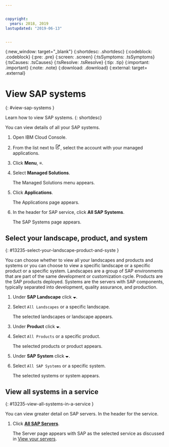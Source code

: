 ```yaml
---


copyright:
  years: 2018, 2019
lastupdated: "2019-06-13"


---
```


{:new_window: target="_blank"} 
{:shortdesc: .shortdesc} 
{:codeblock: .codeblock} 
{:pre: .pre} 
{:screen: .screen} 
{:tsSymptoms: .tsSymptoms} 
{:tsCauses: .tsCauses} 
{:tsResolve: .tsResolve} 
{:tip: .tip} 
{:important: .important} 
{:note: .note} 
{:download: .download} 
{:external: target= .external} 

# View SAP systems
{: #view-sap-systems } 

Learn how to view SAP systems.
{: shortdesc} 

You can view details of all your SAP systems.

1.  Open IBM Cloud Console.

2.  From the list next to <svg aria-label="pencil with paper"
    alt="pencil with paper" viewBox="0 0 32 32" width="16"
    height="16"><path d="M22 22v6H6V4h10V2H6a2 2 0 0 0-2 2v24a2 2 0 0
    0 2 2h16a2 2 0 0 0 2-2v-6z"/><path d="M29.537 5.76L26.24
    2.463a1.58 1.58 0 0 0-2.236 0L10 16.467V22h5.533L29.537 7.995a1.58
    1.58 0 0 0 0-2.235zM14.704 20H12v-2.704l9.44-9.441 2.705
    2.704zM25.56 9.145l-2.704-2.704 2.267-2.267 2.704
    2.704z"/></svg>, select the account with your managed
    applications.

3.  Click **Menu**, ≡.

4.  Select **Managed Solutions**.
    
    The Managed Solutions menu appears.

5.  Click **Applications**.
    
    The Applications page appears.

6.  In the header for SAP service, click **All SAP Systems**.
    
    The SAP Systems page appears.

## Select your landscape, product, and system
{: #13235-select-your-landscape-product-and-syste } 

You can choose whether to view all your landscapes and products and
systems or you can choose to view a specific landscape or a specific
product or a specific system. Landscapes are a group of SAP environments
that are part of the same development or customization cycle. Products
are the SAP products deployed. Systems are the servers with SAP
components, typically separated into development, quality assurance, and
production.

1.  Under **SAP Landscape** click <svg aria-label="open list of
    options" alt="open list of options" fill-rule="evenodd" height="5"
    role="img" viewBox="0 0 10 5" width="10"><title>open list of
    options</title><path d="M0 0l5 4.998L10 0z"></path></svg>.

2.  Select `All Landscapes` or a specific landscape.
    
    The selected landscapes or landscape appears.

3.  Under **Product** click <svg aria-label="open list of options"
    alt="open list of options" fill-rule="evenodd" height="5" role="img"
    viewBox="0 0 10 5" width="10"><title>open list of
    options</title><path d="M0 0l5 4.998L10 0z"></path></svg>.

4.  Select `All Products` or a specific product.
    
    The selected products or product appears.

5.  Under **SAP System** click <svg aria-label="open list of options"
    alt="open list of options" fill-rule="evenodd" height="5" role="img"
    viewBox="0 0 10 5" width="10"><title>open list of
    options</title><path d="M0 0l5 4.998L10 0z"></path></svg>.

6.  Select `All SAP Systems` or a specific system.
    
    The selected systems or system appears.

## View all systems in a service
{: #13235-view-all-systems-in-a-service } 

You can view greater detail on SAP servers. In the header for the
service.

1.  Click **[All SAP
    Servers](/docs/managed-solutions/view-sap-systems.html "View SAP systems")**.
    
    The Server page appears with SAP as the selected service as
    discussed in [View your
    servers](/docs/managed-solutions/view-your-servers.html "View your servers").
